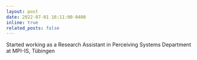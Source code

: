 ```yaml
---
layout: post
date: 2022-07-01 16:11:00-0400
inline: true
related_posts: false
---
```


Started working as a Research Assistant in Perceiving Systems Department at MPI-IS, Tübingen
